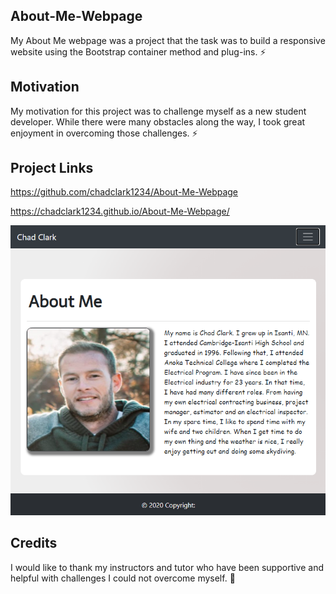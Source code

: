 ## About-Me-Webpage

My About Me webpage was a project that the task was to build a responsive website using the Bootstrap container method and plug-ins.
:zap:

## Motivation

My motivation for this project was to challenge myself as a new student developer. While there were many obstacles along the way, I took great enjoyment in overcoming those challenges.
:zap:

## Project Links

https://github.com/chadclark1234/About-Me-Webpage

https://chadclark1234.github.io/About-Me-Webpage/

![alt text](./Images/AboutMe.PNG "HomePage")

## Credits

I would like to thank my instructors and tutor who have been supportive and helpful with challenges I could not overcome myself. :mega:
